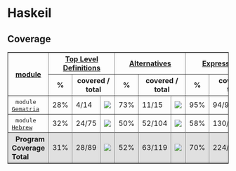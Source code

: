# Haskeil
## Coverage
<html><head><meta http-equiv="Content-Type" content="text/html; charset=UTF-8">
</head><body><table class="dashboard" width="100%" border=1>
<tr><th rowspan=2><a href="https://htmlpreview.github.io/?https://github.com/dvulakh/haskeil/blob/main/coverage/hpc_index.html">module</a></th><th colspan=3><a href="https://htmlpreview.github.io/?https://github.com/dvulakh/haskeil/blob/main/coverage/hpc_index_fun.html">Top Level Definitions</a></th><th colspan=3><a href="https://htmlpreview.github.io/?https://github.com/dvulakh/haskeil/blob/main/coverage/hpc_index_alt.html">Alternatives</a></th><th colspan=3><a href="https://htmlpreview.github.io/?https://github.com/dvulakh/haskeil/blob/main/coverage/hpc_index_exp.html">Expressions</a></th></tr><tr><th>%</th><th colspan=2>covered / total</th><th>%</th><th colspan=2>covered / total</th><th>%</th><th colspan=2>covered / total</th></tr><tr>
<td>&nbsp;&nbsp;<tt>module <a href="https://htmlpreview.github.io/?https://github.com/dvulakh/haskeil/blob/main/coverage/Gematria.hs.html">Gematria</a></tt></td>
<td align="right">28%</td><td>4/14</td><td width=100><img src="https://progress-bar.dev/28"></td><td align="right">73%</td><td>11/15</td><td width=100><img src="https://progress-bar.dev/73"></td><td align="right">95%</td><td>94/98</td><td width=100><img src="https://progress-bar.dev/95"></td></tr>
<tr>
<td>&nbsp;&nbsp;<tt>module <a href="https://htmlpreview.github.io/?https://github.com/dvulakh/haskeil/blob/main/coverage/Hebrew.hs.html">Hebrew</a></tt></td>
<td align="right">32%</td><td>24/75</td><td width=100><img src="https://progress-bar.dev/32"></td><td align="right">50%</td><td>52/104</td><td width=100><img src="https://progress-bar.dev/50"></td><td align="right">58%</td><td>130/221</td><td width=100><img src="https://progress-bar.dev/58"></td></tr>
<tr></tr><tr style="background: #e0e0e0">
<th align=left>&nbsp;&nbsp;Program Coverage Total</tt></th>
<td align="right">31%</td><td>28/89</td><td width=100><img src="https://progress-bar.dev/31"></td><td align="right">52%</td><td>63/119</td><td width=100><img src="https://progress-bar.dev/52"></td><td align="right">70%</td><td>224/319</td><td width=100><img src="https://progress-bar.dev/70"></td></tr>
</table></body></html>
